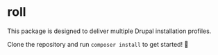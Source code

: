 # roll

This package is designed to deliver multiple Drupal installation profiles.

Clone the repository and run ``composer install`` to get started! 🍱
